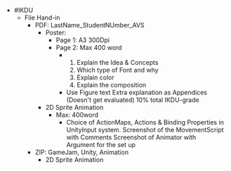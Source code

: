 - #IKDU
	- File Hand-in
		- PDF: LastName_StudentNUmber_AVS
			- Poster:
				- Page 1: A3 300Dpi
				- Page 2: Max 400 word
					- 1. Explain the Idea & Concepts
					  2. Which type of Font and why
					  3. Explain color
					  4. Explain the composition
					- Use Figure text
					  Extra explanation as Appendices (Doesn't get evaluated)
					  10% total IKDU-grade
			- 2D Sprite Animation
				- Max: 400word
					- Choice of ActionMaps, Actions & Binding Properties in UnityInput system.
					  Screenshot of the MovementScript with Comments
					  Screenshot of Animator with Argument for the set up
		- ZIP: GameJam, Unity, Animation
			- 2D Sprite Animation